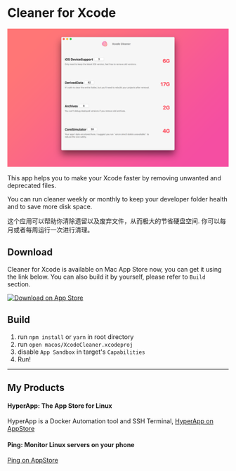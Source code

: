 # Cleaner for Xcode


![Screen Shot](./screenshot.png "Screenshot")


This app helps you to make your Xcode faster by removing unwanted and deprecated files.

You can run cleaner weekly or monthly to keep your developer folder health and to save more disk space.


这个应用可以帮助你清除遗留以及废弃文件，从而极大的节省硬盘空间. 你可以每月或者每周运行一次进行清理。



## Download

Cleaner for Xcode is available on Mac App Store now, you can get it using the link below. You can also build it by yourself, please refer to `Build` section.

[![Download on App Store](https://www.apple.com/itunes/link/images/link-badge-appstore.png "View on App Store")
](https://itunes.apple.com/app/cleaner-for-xcode/id1296084683) 



## Build

1. run `npm install` or `yarn` in root directory
2. run `open macos/XcodeCleaner.xcodeproj`
3. disable `App Sandbox` in target's `Capabilities`
4. Run! 


----


## My Products

#### HyperApp: The App Store for Linux

HyperApp is a Docker Automation tool and SSH Terminal, [HyperApp on AppStore](https://itunes.apple.com/app/apple-store/id1179750280?pt=118260435&ct=xc&mt=8)


#### Ping: Monitor Linux servers on your phone

[Ping on AppStore](https://itunes.apple.com/app/ping-linux-monitor/id1276204653?ct=xc)


